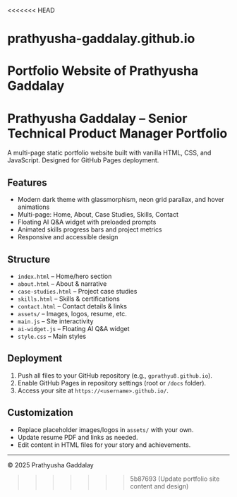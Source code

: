<<<<<<< HEAD
# prathyusha-gaddalay.github.io
Portfolio Website of Prathyusha Gaddalay
=======
# Prathyusha Gaddalay – Senior Technical Product Manager Portfolio

A multi-page static portfolio website built with vanilla HTML, CSS, and JavaScript. Designed for GitHub Pages deployment.

## Features
- Modern dark theme with glassmorphism, neon grid parallax, and hover animations
- Multi-page: Home, About, Case Studies, Skills, Contact
- Floating AI Q&A widget with preloaded prompts
- Animated skills progress bars and project metrics
- Responsive and accessible design

## Structure
- `index.html` – Home/hero section
- `about.html` – About & narrative
- `case-studies.html` – Project case studies
- `skills.html` – Skills & certifications
- `contact.html` – Contact details & links
- `assets/` – Images, logos, resume, etc.
- `main.js` – Site interactivity
- `ai-widget.js` – Floating AI Q&A widget
- `style.css` – Main styles

## Deployment
1. Push all files to your GitHub repository (e.g., `gprathyu8.github.io`).
2. Enable GitHub Pages in repository settings (root or `/docs` folder).
3. Access your site at `https://<username>.github.io/`.

## Customization
- Replace placeholder images/logos in `assets/` with your own.
- Update resume PDF and links as needed.
- Edit content in HTML files for your story and achievements.

---

© 2025 Prathyusha Gaddalay
>>>>>>> 5b87693 (Update portfolio site content and design)
